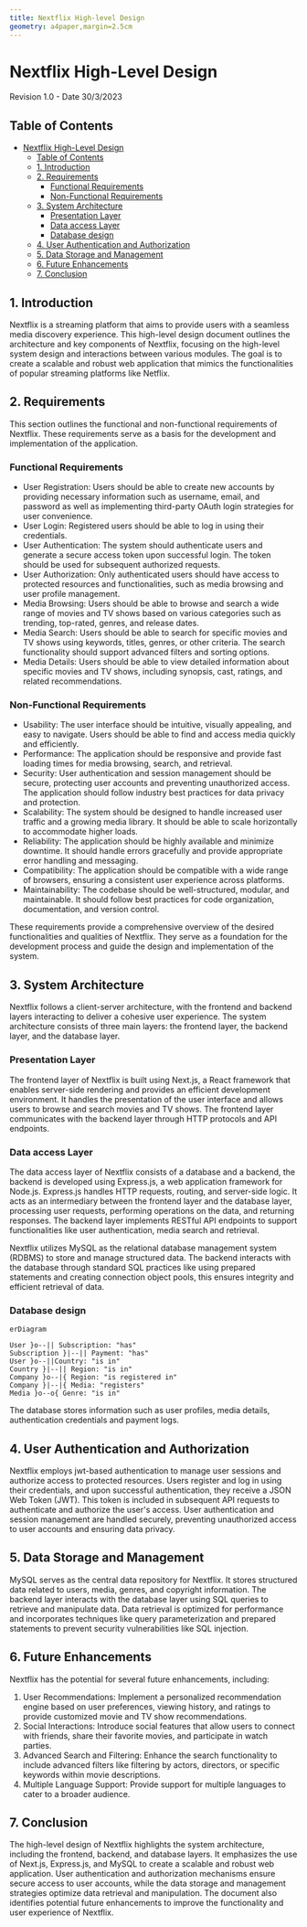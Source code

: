 ```yaml
--- 
title: Nextflix High-level Design
geometry: a4paper,margin=2.5cm
---
```


# Nextflix High-Level Design

Revision 1.0 - Date 30/3/2023

## Table of Contents

- [Nextflix High-Level Design](#nextflix-high-level-design)
    - [Table of Contents](#table-of-contents)
    - [1. Introduction](#1-introduction)
    - [2. Requirements](#2-requirements)
        - [Functional Requirements](#functional-requirements)
        - [Non-Functional Requirements](#non-functional-requirements)
    - [3. System Architecture](#3-system-architecture)
        - [Presentation Layer](#presentation-layer)
        - [Data access Layer](#data-access-layer)
        - [Database design](#database-design)
    - [4. User Authentication and Authorization](#4-user-authentication-and-authorization)
    - [5. Data Storage and Management](#5-data-storage-and-management)
    - [6. Future Enhancements](#6-future-enhancements)
    - [7. Conclusion](#7-conclusion)

## 1. Introduction

Nextflix is a streaming platform that aims to provide users with a seamless media discovery experience. This high-level design document outlines the architecture and key components of Nextflix, focusing on the high-level system design and interactions between various modules. The goal is to create a scalable and robust web application that mimics the functionalities of popular streaming platforms like Netflix.

## 2. Requirements

This section outlines the functional and non-functional requirements of Nextflix. These requirements serve as a basis for the development and implementation of the application.

### Functional Requirements

- User Registration: Users should be able to create new accounts by providing necessary information such as username, email, and password as well as implementing third-party OAuth login strategies for user convenience.
- User Login: Registered users should be able to log in using their credentials.
- User Authentication: The system should authenticate users and generate a secure access token upon successful login. The token should be used for subsequent authorized requests.
- User Authorization: Only authenticated users should have access to protected resources and functionalities, such as media browsing and user profile management.
- Media Browsing: Users should be able to browse and search a wide range of movies and TV shows based on various categories such as trending, top-rated, genres, and release dates.
- Media Search: Users should be able to search for specific movies and TV shows using keywords, titles, genres, or other criteria. The search functionality should support advanced filters and sorting options.
- Media Details: Users should be able to view detailed information about specific movies and TV shows, including synopsis, cast, ratings, and related recommendations.

### Non-Functional Requirements

- Usability: The user interface should be intuitive, visually appealing, and easy to navigate. Users should be able to find and access media quickly and efficiently.
- Performance: The application should be responsive and provide fast loading times for media browsing, search, and retrieval.
- Security: User authentication and session management should be secure, protecting user accounts and preventing unauthorized access. The application should follow industry best practices for data privacy and protection.
- Scalability: The system should be designed to handle increased user traffic and a growing media library. It should be able to scale horizontally to accommodate higher loads.
- Reliability: The application should be highly available and minimize downtime. It should handle errors gracefully and provide appropriate error handling and messaging.
- Compatibility: The application should be compatible with a wide range of browsers, ensuring a consistent user experience across platforms.
- Maintainability: The codebase should be well-structured, modular, and maintainable. It should follow best practices for code organization, documentation, and version control.

These requirements provide a comprehensive overview of the desired functionalities and qualities of Nextflix. They serve as a foundation for the development process and guide the design and implementation of the system.

## 3. System Architecture

Nextflix follows a client-server architecture, with the frontend and backend layers interacting to deliver a cohesive user experience. The system architecture consists of three main layers: the frontend layer, the backend layer, and the database layer.

### Presentation Layer

The frontend layer of Nextflix is built using Next.js, a React framework that enables server-side rendering and provides an efficient development environment. It handles the presentation of the user interface and allows users to browse and search movies and TV shows. The frontend layer communicates with the backend layer through HTTP protocols and API endpoints.

### Data access Layer

The data access layer of Nextflix consists of a database and a backend, the backend is developed using Express.js, a web application framework for Node.js. Express.js handles HTTP requests, routing, and server-side logic. It acts as an intermediary between the frontend layer and the database layer, processing user requests, performing operations on the data, and returning responses. The backend layer implements RESTful API endpoints to support functionalities like user authentication, media search and retrieval.

Nextflix utilizes MySQL as the relational database management system (RDBMS) to store and manage structured data. The backend interacts with the database through standard SQL practices like using prepared statements and creating connection object pools, this ensures integrity and efficient retrieval of data.

### Database design

```mermaid
erDiagram

User }o--|| Subscription: "has"
Subscription }|--|| Payment: "has"
User }o--||Country: "is in"
Country }|--|| Region: "is in"
Company }o--|{ Region: "is registered in"
Company }|--|{ Media: "registers"
Media }o--o{ Genre: "is in"
```

The database stores information such as user profiles, media details, authentication credentials and payment logs.

## 4. User Authentication and Authorization

Nextflix employs jwt-based authentication to manage user sessions and authorize access to protected resources. Users register and log in using their credentials, and upon successful authentication, they receive a JSON Web Token (JWT). This token is included in subsequent API requests to authenticate and authorize the user's access. User authentication and session management are handled securely, preventing unauthorized access to user accounts and ensuring data privacy.

## 5. Data Storage and Management

MySQL serves as the central data repository for Nextflix. It stores structured data related to users, media, genres, and copyright information. The backend layer interacts with the database layer using SQL queries to retrieve and manipulate data. Data retrieval is optimized for performance and incorporates techniques like query parameterization and prepared statements to prevent security vulnerabilities like SQL injection.

## 6. Future Enhancements

Nextflix has the potential for several future enhancements, including:

1. User Recommendations: Implement a personalized recommendation engine based on user preferences, viewing history, and ratings to provide customized movie and TV show recommendations.
2. Social Interactions: Introduce social features that allow users to connect with friends, share their favorite movies, and participate in watch parties.
3. Advanced Search and Filtering: Enhance the search functionality to include advanced filters like filtering by actors, directors, or specific keywords within movie descriptions.
4. Multiple Language Support: Provide support for multiple languages to cater to a broader audience.

## 7. Conclusion

The high-level design of Nextflix highlights the system architecture, including the frontend, backend, and database layers. It emphasizes the use of Next.js, Express.js, and MySQL to create a scalable and robust web application. User authentication and authorization mechanisms ensure secure access to user accounts, while the data storage and management strategies optimize data retrieval and manipulation. The document also identifies potential future enhancements to improve the functionality and user experience of Nextflix.
